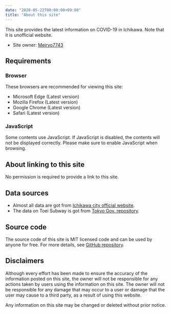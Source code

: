 ```yaml
---
date: "2020-05-22T00:00:00+09:00"
title: "About this site"
---
```


This site provides the latest information on COVID-19 in Ichikawa. Note that it is unofficial website.

- Site owner: [Meiryo7743](https://meiryo7743.github.io/en/)

## Requirements

### Browser

These browsers are recommended for viewing this site:

- Microsoft Edge (Latest version)
- Mozilla Firefox (Latest version)
- Google Chrome (Latest version)
- Safari (Latest version)

### JavaScript

Some contents use JavaScript. If JavaScript is disabled, the contents will not be displayed correctly. Please make sure to enable JavaScript when browsing.

## About linking to this site

No permission is required to provide a link to this site.

## Data sources

- Almost all data are got from [Ichikawa city official website](https://www.city.ichikawa.lg.jp/).
- The data on Toei Subway is got from [Tokyo Gov. repository](https://github.com/tokyo-metropolitan-gov/covid19).

## Source code

The source code of this site is MIT licensed code and can be used by anyone for free. For more details, see [GitHub repository](https://github.com/Meiryo7743/COVID-19-Ichikawa).

## Disclaimers

Although every effort has been made to ensure the accuracy of the information posted on this site, the owner will not be responsible for any actions taken by users using the information on this site. The owner will not be responsible for any damage that may occur to a user or damage that the user may cause to a third party, as a result of using this website.

Any information on this site may be changed or deleted without prior notice.
